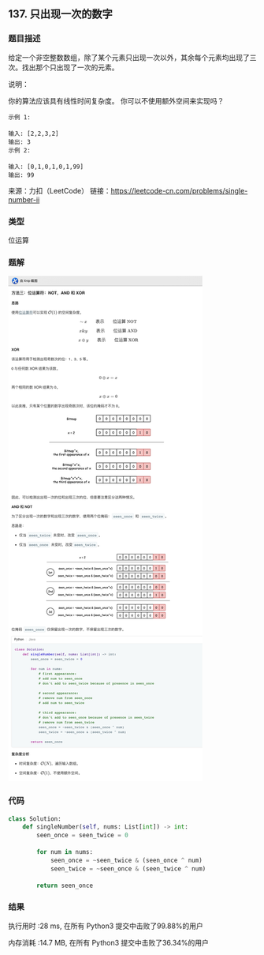 ## 137. 只出现一次的数字



### 题目描述

给定一个非空整数数组，除了某个元素只出现一次以外，其余每个元素均出现了三次。找出那个只出现了一次的元素。

说明：

你的算法应该具有线性时间复杂度。 你可以不使用额外空间来实现吗？

```
示例 1:

输入: [2,2,3,2]
输出: 3
示例 2:

输入: [0,1,0,1,0,1,99]
输出: 99
```

来源：力扣（LeetCode）
链接：https://leetcode-cn.com/problems/single-number-ii

### 类型

位运算



### 题解

![](../images/31.png)

### 代码

```python
class Solution:
    def singleNumber(self, nums: List[int]) -> int:
        seen_once = seen_twice = 0
        
        for num in nums:
            seen_once = ~seen_twice & (seen_once ^ num)
            seen_twice = ~seen_once & (seen_twice ^ num)

        return seen_once
```



### 结果

执行用时 :28 ms, 在所有 Python3 提交中击败了99.88%的用户

内存消耗 :14.7 MB, 在所有 Python3 提交中击败了36.34%的用户